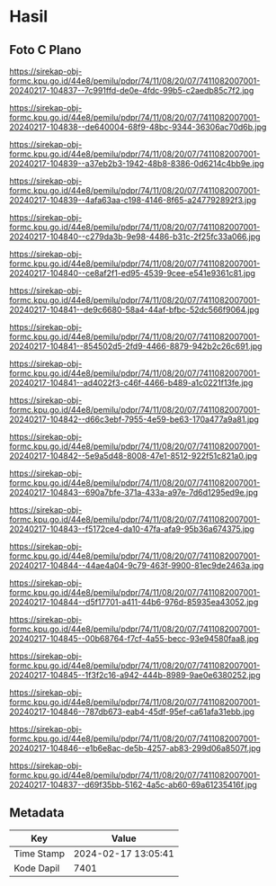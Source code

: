 # Hasil

## Foto C Plano

https://sirekap-obj-formc.kpu.go.id/44e8/pemilu/pdpr/74/11/08/20/07/7411082007001-20240217-104837--7c991ffd-de0e-4fdc-99b5-c2aedb85c7f2.jpg

https://sirekap-obj-formc.kpu.go.id/44e8/pemilu/pdpr/74/11/08/20/07/7411082007001-20240217-104838--de640004-68f9-48bc-9344-36306ac70d6b.jpg

https://sirekap-obj-formc.kpu.go.id/44e8/pemilu/pdpr/74/11/08/20/07/7411082007001-20240217-104839--a37eb2b3-1942-48b8-8386-0d6214c4bb9e.jpg

https://sirekap-obj-formc.kpu.go.id/44e8/pemilu/pdpr/74/11/08/20/07/7411082007001-20240217-104839--4afa63aa-c198-4146-8f65-a247792892f3.jpg

https://sirekap-obj-formc.kpu.go.id/44e8/pemilu/pdpr/74/11/08/20/07/7411082007001-20240217-104840--c279da3b-9e98-4486-b31c-2f25fc33a066.jpg

https://sirekap-obj-formc.kpu.go.id/44e8/pemilu/pdpr/74/11/08/20/07/7411082007001-20240217-104840--ce8af2f1-ed95-4539-9cee-e541e9361c81.jpg

https://sirekap-obj-formc.kpu.go.id/44e8/pemilu/pdpr/74/11/08/20/07/7411082007001-20240217-104841--de9c6680-58a4-44af-bfbc-52dc566f9064.jpg

https://sirekap-obj-formc.kpu.go.id/44e8/pemilu/pdpr/74/11/08/20/07/7411082007001-20240217-104841--854502d5-2fd9-4466-8879-942b2c26c691.jpg

https://sirekap-obj-formc.kpu.go.id/44e8/pemilu/pdpr/74/11/08/20/07/7411082007001-20240217-104841--ad4022f3-c46f-4466-b489-a1c0221f13fe.jpg

https://sirekap-obj-formc.kpu.go.id/44e8/pemilu/pdpr/74/11/08/20/07/7411082007001-20240217-104842--d66c3ebf-7955-4e59-be63-170a477a9a81.jpg

https://sirekap-obj-formc.kpu.go.id/44e8/pemilu/pdpr/74/11/08/20/07/7411082007001-20240217-104842--5e9a5d48-8008-47e1-8512-922f51c821a0.jpg

https://sirekap-obj-formc.kpu.go.id/44e8/pemilu/pdpr/74/11/08/20/07/7411082007001-20240217-104843--690a7bfe-371a-433a-a97e-7d6d1295ed9e.jpg

https://sirekap-obj-formc.kpu.go.id/44e8/pemilu/pdpr/74/11/08/20/07/7411082007001-20240217-104843--f5172ce4-da10-47fa-afa9-95b36a674375.jpg

https://sirekap-obj-formc.kpu.go.id/44e8/pemilu/pdpr/74/11/08/20/07/7411082007001-20240217-104844--44ae4a04-9c79-463f-9900-81ec9de2463a.jpg

https://sirekap-obj-formc.kpu.go.id/44e8/pemilu/pdpr/74/11/08/20/07/7411082007001-20240217-104844--d5f17701-a411-44b6-976d-85935ea43052.jpg

https://sirekap-obj-formc.kpu.go.id/44e8/pemilu/pdpr/74/11/08/20/07/7411082007001-20240217-104845--00b68764-f7cf-4a55-becc-93e94580faa8.jpg

https://sirekap-obj-formc.kpu.go.id/44e8/pemilu/pdpr/74/11/08/20/07/7411082007001-20240217-104845--1f3f2c16-a942-444b-8989-9ae0e6380252.jpg

https://sirekap-obj-formc.kpu.go.id/44e8/pemilu/pdpr/74/11/08/20/07/7411082007001-20240217-104846--787db673-eab4-45df-95ef-ca61afa31ebb.jpg

https://sirekap-obj-formc.kpu.go.id/44e8/pemilu/pdpr/74/11/08/20/07/7411082007001-20240217-104846--e1b6e8ac-de5b-4257-ab83-299d06a8507f.jpg

https://sirekap-obj-formc.kpu.go.id/44e8/pemilu/pdpr/74/11/08/20/07/7411082007001-20240217-104837--d69f35bb-5162-4a5c-ab60-69a61235416f.jpg


## Metadata

| Key        | Value               |
| ---------- | ------------------- |
| Time Stamp | 2024-02-17 13:05:41 |
| Kode Dapil | 7401                |



